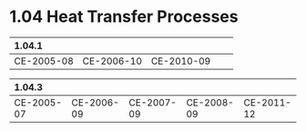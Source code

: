 # 1.04 Heat Transfer Processes

| 1.04.1 |  |  |  |  |
| :--- | :--- | :--- | :--- | :--- |
| CE-2005-08 | CE-2006-10 | CE-2010-09 |  |  |

| 1.04.3 |  |  |  |  |
| :--- | :--- | :--- | :--- | :--- |
| CE-2005-07 | CE-2006-09 | CE-2007-09 | CE-2008-09 | CE-2011-12 |



